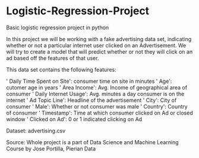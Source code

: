# Logistic-Regression-Project
Basic logistic regression project in python

In this project we will be working with a fake advertising data set, indicating whether or not a particular internet user clicked on an Advertisement. We will try to create a model that will predict whether or not they will click on an ad based off the features of that user.

This data set contains the following features:

' Daily Time Spent on Site': consumer time on site in minutes
' Age': cutomer age in years
' Area Income': Avg. Income of geographical area of consumer
' Daily Internet Usage': Avg. minutes a day consumer is on the internet
' Ad Topic Line': Headline of the advertisement
' City': City of consumer
' Male': Whether or not consumer was male
' Country': Country of consumer
' Timestamp': Time at which consumer clicked on Ad or closed window
' Clicked on Ad': 0 or 1 indicated clicking on Ad

Dataset: advertising.csv

Source: Whole project is a part of Data Science and Machine Learning Course by Jose Portilla, Pierian Data
